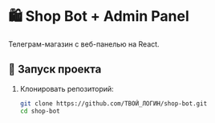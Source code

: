 # 🛍️ Shop Bot + Admin Panel

Телеграм-магазин с веб-панелью на React.

## 🚀 Запуск проекта

1. Клонировать репозиторий:
   ```bash
   git clone https://github.com/ТВОЙ_ЛОГИН/shop-bot.git
   cd shop-bot
